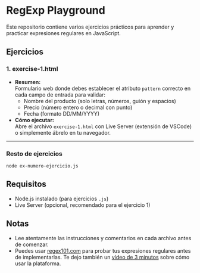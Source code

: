 # RegExp Playground

Este repositorio contiene varios ejercicios prácticos para aprender y practicar expresiones regulares en JavaScript.

## Ejercicios

### 1. exercise-1.html

- **Resumen:**  
  Formulario web donde debes establecer el atributo `pattern` correcto en cada campo de entrada para validar:
  - Nombre del producto (solo letras, números, guión y espacios)
  - Precio (número entero o decimal con punto)
  - Fecha (formato DD/MM/YYYY)
- **Cómo ejecutar:**  
  Abre el archivo `exercise-1.html` con Live Server (extensión de VSCode) o simplemente ábrelo en tu navegador.

---

### Resto de ejercicios

`node ex-numero-ejercicio.js`

## Requisitos

- Node.js instalado (para ejercicios `.js`)
- Live Server (opcional, recomendado para el ejercicio 1)

## Notas

- Lee atentamente las instrucciones y comentarios en cada archivo antes de comenzar.
- Puedes usar [regex101.com](https://regex101.com/) para probar tus expresiones regulares antes de implementarlas. Te dejo también un [vídeo de 3 minutos](https://www.youtube.com/watch?v=79WVN-vGllU) sobre cómo usar la plataforma.

